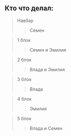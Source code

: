 ## Кто что делал:
> Навбар
>>Семен

>1 блок
>>Семен и Эмилия

>2 блок
>>Влада и Эмилия

>3 блок
>>Влада

>4 блок
>>Эмилия

>5 блок
>>Влада и Семен

